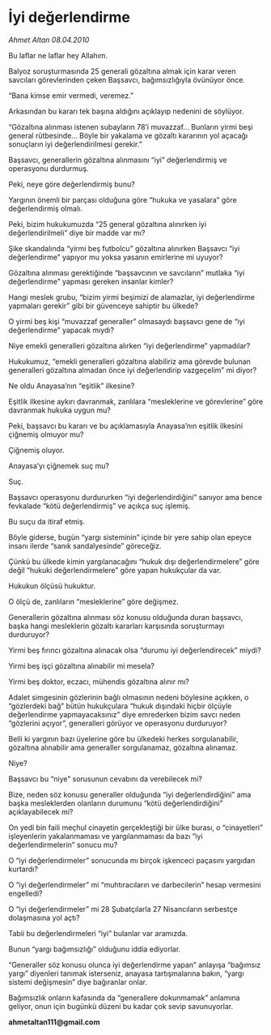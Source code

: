 # İyi değerlendirme

*Ahmet Altan 08.04.2010*

<div class="yazi"><p>Bu laflar ne laflar hey Allahım.</p>
<p>Balyoz soruşturmasında 25 generali gözaltına almak için karar veren savcıları görevlerinden çeken Başsavcı, bağımsızlığıyla övünüyor önce.</p>
<p>“Bana kimse emir vermedi, veremez.”</p>
<p>Arkasından bu kararı tek başına aldığını açıklayıp nedenini de söylüyor.</p>
<p>“Gözaltına alınması istenen subayların 78’i muvazzaf... Bunların yirmi beşi general rütbesinde... Böyle bir yakalama ve gözaltı kararının yol açacağı sonuçların iyi değerlendirilmesi gerekir.”</p>
<p>Başsavcı, generallerin gözaltına alınmasını “iyi” değerlendirmiş ve operasyonu durdurmuş.</p>
<p>Peki, neye göre değerlendirmiş bunu?</p>
<p>Yargının önemli bir parçası olduğuna göre “hukuka ve yasalara” göre değerlendirmiş olmalı.</p>
<p>Peki, bizim hukukumuzda “25 general gözaltına alınırken iyi değerlendirilmeli” diye bir madde var mı?</p>
<p>Şike skandalında “yirmi beş futbolcu” gözaltına alınırken Başsavcı “iyi değerlendirme” yapıyor mu yoksa yasanın emirlerine mi uyuyor?</p>
<p>Gözaltına alınması gerektiğinde “başsavcının ve savcıların” mutlaka “iyi değerlendirme” yapması gereken insanlar kimler?</p>
<p>Hangi meslek grubu, “bizim yirmi beşimizi de alamazlar, iyi değerlendirme yapmaları gerekir” gibi bir güvenceye sahiptir bu ülkede?</p>
<p>O yirmi beş kişi “muvazzaf generaller” olmasaydı başsavcı gene de “iyi değerlendirme” yapacak mıydı?</p>
<p>Niye emekli generalleri gözaltına alırken “iyi değerlendirme” yapmadılar?</p>
<p>Hukukumuz, “emekli generalleri gözaltına alabiliriz ama görevde bulunan generalleri gözaltına almadan önce iyi değerlendirip vazgeçelim” mi diyor?</p>
<p>Ne oldu Anayasa’nın “eşitlik” ilkesine?</p>
<p>Eşitlik ilkesine aykırı davranmak, zanlılara “mesleklerine ve görevlerine” göre davranmak hukuka uygun mu?</p>
<p>Peki, başsavcı bu kararı ve bu açıklamasıyla Anayasa’nın eşitlik ilkesini çiğnemiş olmuyor mu?</p>
<p>Çiğnemiş oluyor.</p>
<p>Anayasa’yı çiğnemek suç mu?</p>
<p>Suç.</p>
<p>Başsavcı operasyonu durdururken “iyi değerlendirdiğini” sanıyor ama bence fevkalade “kötü değerlendirmiş” ve açıkça suç işlemiş.</p>
<p>Bu suçu da itiraf etmiş.</p>
<p>Böyle giderse, bugün “yargı sisteminin” içinde bir yere sahip olan epeyce insanı ilerde “sanık sandalyesinde” göreceğiz.</p>
<p>Çünkü bu ülkede kimin yargılanacağını “hukuk dışı değerlendirmelere” göre değil “hukuki değerlendirmelere” göre yapan hukukçular da var.</p>
<p>Hukukun ölçüsü hukuktur.</p>
<p>O ölçü de, zanlıların “mesleklerine” göre değişmez.</p>
<p>Generallerin gözaltına alınması söz konusu olduğunda duran başsavcı, başka hangi mesleklerin gözaltı kararları karşısında soruşturmayı durduruyor?</p>
<p>Yirmi beş fırıncı gözaltına alınacak olsa “durumu iyi değerlendirecek” miydi?</p>
<p>Yirmi beş işçi gözaltına alınabilir mi mesela?</p>
<p>Yirmi beş doktor, eczacı, mühendis gözaltına alınır mı?</p>
<p>Adalet simgesinin gözlerinin bağlı olmasının nedeni böylesine açıkken, o “gözlerdeki bağ” bütün hukukçulara “hukuk dışındaki hiçbir ölçüyle değerlendirme yapmayacaksınız” diye emrederken bizim savcı neden “gözlerini açıyor”, generalleri görüyor ve operasyonu durduruyor?</p>
<p>Belli ki yargının bazı üyelerine göre bu ülkedeki herkes sorgulanabilir, gözaltına alınabilir ama generaller sorgulanamaz, gözaltına alınamaz.</p>
<p>Niye?</p>
<p>Başsavcı bu “niye” sorusunun cevabını da verebilecek mi?</p>
<p>Bize, neden söz konusu generaller olduğunda “iyi değerlendirdiğini” ama başka mesleklerden olanların durumunu “kötü değerlendirdiğini” açıklayabilecek mi?</p>
<p>On yedi bin faili meçhul cinayetin gerçekleştiği bir ülke burası, o “cinayetleri” işleyenlerin yakalanmaması ve yargılanmaması da bazı “iyi değerlendirmelerin” sonucu mu?</p>
<p>O “iyi değerlendirmeler” sonucunda mı birçok işkenceci paçasını yargıdan kurtardı?</p>
<p>O “iyi değerlendirmeler” mi “muhtıracıların ve darbecilerin” hesap vermesini engelledi?</p>
<p>O “iyi değerlendirmeler” mi 28 Şubatçılarla 27 Nisancıların serbestçe dolaşmasına yol açtı?</p>
<p>Tabii bu değerlendirmeleri “iyi” bulanlar var aramızda.</p>
<p>Bunun “yargı bağımsızlığı” olduğunu iddia ediyorlar.</p>
<p>“Generaller söz konusu olunca iyi değerlendirme yapan” anlayışa “bağımsız yargı” diyenleri tanımak isterseniz, anayasa tartışmalarına bakın, “yargı sistemi değişmesin” diye bağıranlar onlar.</p>
<p>Bağımsızlık onların kafasında da “generallere dokunmamak” anlamına geliyor, onun için bugünkü düzeni bu kadar çok sevip savunuyorlar.</p>
<p><b>ahmetaltan111@gmail.com</b></p></div>
